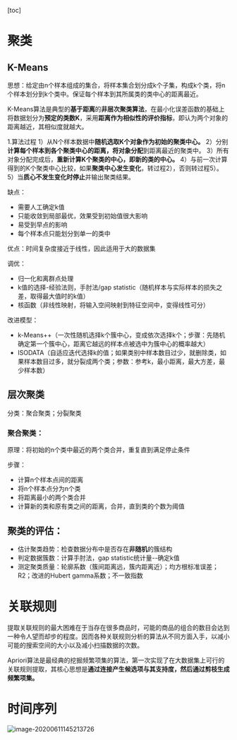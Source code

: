 [toc]

# 聚类

## K-Means

思想：给定由n个样本组成的集合，将样本集合划分成k个子集，构成k个类，将n个样本划分到k个类中。保证每个样本到其所属类的类中心的距离最近。

K-Means算法是典型的**基于距离**的**非层次聚类算法**，在最小化误差函数的基础上将数据划分为**预定的类数K**，采用**距离作为相似性的评价指标**，即认为两个对象的距离越近，其相似度就越大。

1.算法过程
1）从N个样本数据中**随机选取K个对象作为初始的聚类中心。**
2）分别**计算每个样本到各个聚类中心的距离，**将对象**分配**到距离最近的聚类中。
3）所有对象分配完成后，**重新计算K个聚类的中心，即新的类的中心。**
4）与前一次计算得到的K个聚类中心比较，如果**聚类中心发生变化**，转过程2），否则转过程5）。
5）当**质心不发生变化时停止**并输出聚类结果。



缺点：

- 需要人工确定k值
- 只能收敛到局部最优，效果受到初始值很大影响
- 易受到早点的影响
- 每个样本点只能划分到单一的类中

优点：时间复杂度接近于线性，因此适用于大的数据集

调优：

- 归一化和离群点处理
- k值的选择-经验法则，手肘法/gap statistic（随机样本与实际样本的损失之差，取得最大值时的k值）
- 核函数（非线性映射，将输入空间映射到特征空间中，变得线性可分）

改进模型：

- k-Means++（一次性随机选择k个簇中心，变成依次选择k个；步骤：先随机确定第一个簇中心，距离它越远的样本点被选中为簇中心的概率越大）
- ISODATA（自适应迭代选择k的值；如果类别中样本数目过少，就删除类，如果样本数目过多，就分裂成两个类；参数：参考k，最小距离，最大方差，最少样本数）



## 层次聚类

分类：聚合聚类；分裂聚类

### 聚合聚类：

原理：将初始的n个类中最近的两个类合并，重复直到满足停止条件

步骤：

- 计算n个样本点间的距离
- 将n个样本点分为n个类
- 将距离最小的两个类合并
- 计算新的类和原有类之间的距离，合并，直到类的个数为阈值

## 聚类的评估：

- 估计聚类趋势：检查数据分布中是否存在**非随机**的簇结构
- 判定数据簇数：计算手肘法，gap statistic统计量--确定k值
- 测定聚类质量：轮廓系数（簇间距离远，簇内距离近）；均方根标准误差；R2；改进的Hubert gamma系数；不一致指数

# 关联规则

提取关联规则的最大困难在于当存在很多商品时，可能的商品的组合的数目会达到一种令人望而却步的程度。因而各种关联规则分析的算法从不同方面入手，以减小可能的搜索空间的大小以及减小扫描数据的次数。

Apriori算法是最经典的挖掘频繁项集的算法，第一次实现了在大数据集上可行的关联规则提取，其核心思想是**通过连接产生候选项与其支持度，然后通过剪枝生成频繁项集。**







# 时间序列



![image-20200611145213726](C:\Users\zmy\AppData\Roaming\Typora\typora-user-images\image-20200611145213726.png)







